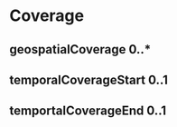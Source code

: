 # Coverage


## geospatialCoverage 0..* 


## temporalCoverageStart 0..1 


## temportalCoverageEnd 0..1 




